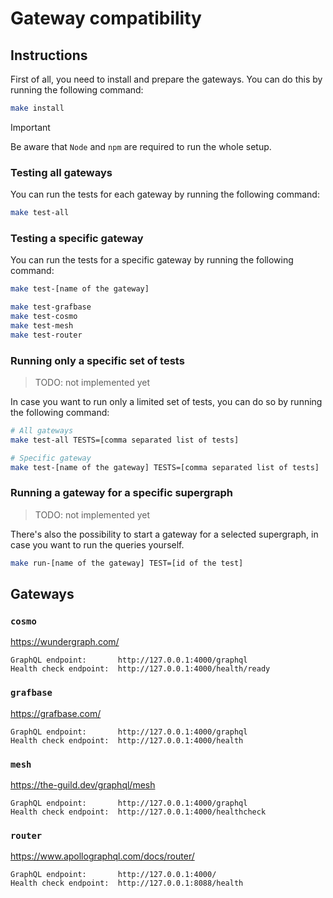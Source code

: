 # Gateway compatibility

## Instructions

First of all, you need to install and prepare the gateways. You can do this by running the following command:

```bash
make install
```

> [!IMPORTANT]  
> Be aware that `Node` and `npm` are required to run the whole setup.

### Testing all gateways

You can run the tests for each gateway by running the following command:

```bash
make test-all
```

### Testing a specific gateway

You can run the tests for a specific gateway by running the following command:

```bash
make test-[name of the gateway]

make test-grafbase
make test-cosmo
make test-mesh
make test-router
```

### Running only a specific set of tests

> TODO: not implemented yet

In case you want to run only a limited set of tests, you can do so by running the following command:

```bash
# All gateways
make test-all TESTS=[comma separated list of tests]

# Specific gateway
make test-[name of the gateway] TESTS=[comma separated list of tests]
```

### Running a gateway for a specific supergraph

> TODO: not implemented yet

There's also the possibility to start a gateway for a selected supergraph, in case you want to run the queries yourself.

```bash
make run-[name of the gateway] TEST=[id of the test]
```

## Gateways

### `cosmo`

https://wundergraph.com/

```text
GraphQL endpoint:       http://127.0.0.1:4000/graphql
Health check endpoint:  http://127.0.0.1:4000/health/ready
```

### `grafbase`

https://grafbase.com/

```text
GraphQL endpoint:       http://127.0.0.1:4000/graphql
Health check endpoint:  http://127.0.0.1:4000/health
```

### `mesh`

https://the-guild.dev/graphql/mesh

```text
GraphQL endpoint:       http://127.0.0.1:4000/graphql
Health check endpoint:  http://127.0.0.1:4000/healthcheck
```

### `router`

https://www.apollographql.com/docs/router/

```text
GraphQL endpoint:       http://127.0.0.1:4000/
Health check endpoint:  http://127.0.0.1:8088/health
```
